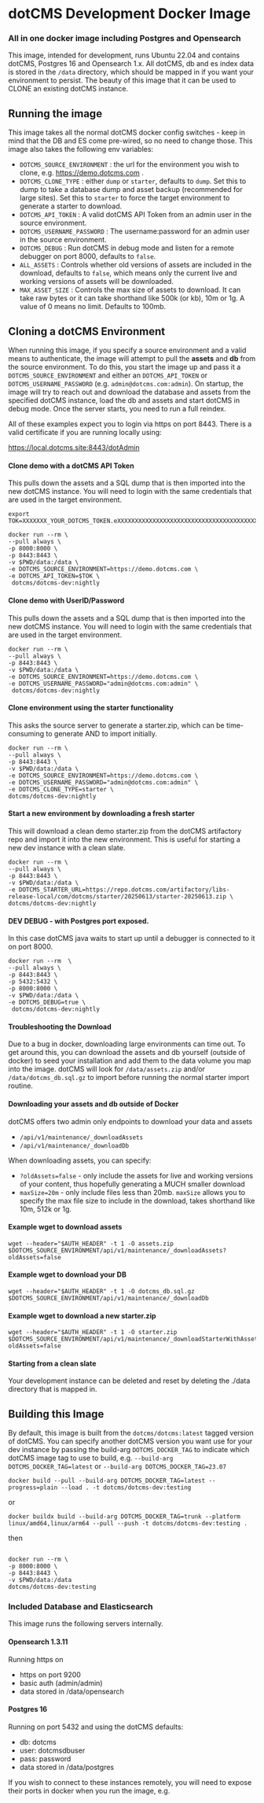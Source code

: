 # dotCMS Development Docker Image
### All in one docker image including Postgres and Opensearch
This image, intended for development, runs Ubuntu 22.04 and contains dotCMS, Postgres 16 and Opensearch 1.x. All dotCMS, db and es index data is stored in the `/data` directory, which should be mapped in if you want your environment to persist.  The beauty of this image that it can be used to CLONE an existing dotCMS instance.  


## Running the image
This image takes all the normal dotCMS docker config switches - keep in mind that the DB and ES come pre-wired, so no need to change those.  This image also takes the following env variables:

- `DOTCMS_SOURCE_ENVIRONMENT` : the url for the environment you wish to clone, e.g. https://demo.dotcms.com .
- `DOTCMS_CLONE_TYPE` : either `dump` or `starter`, defaults to `dump`.  Set this to dump to take a database dump and asset backup (recommended for large sites).  Set this to `starter` to force the target environment to generate a starter to download.
- `DOTCMS_API_TOKEN` : A valid dotCMS API Token from an admin user in the source environment.
- `DOTCMS_USERNAME_PASSWORD` :  The username:password for an admin user in the source environment.
- `DOTCMS_DEBUG` :  Run dotCMS in debug mode and listen for a remote debugger on port 8000, defaults to `false`.
- `ALL_ASSETS` : Controls whether old versions of assets are included in the download, defaults to `false`, which means only the current live and working versions of assets will be downloaded.
- `MAX_ASSET_SIZE` : Controls the max size of assets to download.  It can take raw bytes or it can take shorthand like 500k (or kb), 10m or 1g. A value of 0 means no limit.  Defaults to 100mb.


## Cloning a dotCMS Environment
When running this image, if you specify a source environment and a valid means to authenticate, the image will attempt to pull the **assets** and **db** from the source environment.  To do this, you start the image up and pass it a `DOTCMS_SOURCE_ENVIRONMENT` and either an `DOTCMS_API_TOKEN` or `DOTCMS_USERNAME_PASSWORD` (e.g. `admin@dotcms.com:admin`).  On startup, the image will try to reach out and download the database and assets from the specified dotCMS instance, load the db and assets and start dotCMS in debug mode. Once the server starts, you need to run a full reindex.



All of these examples expect you to login via https on port 8443.  There is a valid certificate if you are running locally using:

https://local.dotcms.site:8443/dotAdmin

#### Clone demo with a dotCMS API Token
This pulls down the assets and a SQL dump that is then imported into the new dotCMS instance.  You will need to login with the same credentials that are used in the target environment.
```
export TOK=XXXXXXX_YOUR_DOTCMS_TOKEN.eXXXXXXXXXXXXXXXXXXXXXXXXXXXXXXXXXXXXXXXXXXXXXXXXXXXXXXXXXXXXXXXXXX

docker run --rm \
--pull always \
-p 8000:8000 \
-p 8443:8443 \
-v $PWD/data:/data \
-e DOTCMS_SOURCE_ENVIRONMENT=https://demo.dotcms.com \
-e DOTCMS_API_TOKEN=$TOK \
 dotcms/dotcms-dev:nightly
```

#### Clone demo with UserID/Password
This pulls down the assets and a SQL dump that is then imported into the new dotCMS instance.  You will need to login with the same credentials that are used in the target environment.
```
docker run --rm \
--pull always \
-p 8443:8443 \
-v $PWD/data:/data \
-e DOTCMS_SOURCE_ENVIRONMENT=https://demo.dotcms.com \
-e DOTCMS_USERNAME_PASSWORD="admin@dotcms.com:admin" \
 dotcms/dotcms-dev:nightly
```


#### Clone environment using the starter functionality 
This asks the source server to generate a starter.zip, which can be time-consuming to generate AND to import initially.  
```
docker run --rm \
--pull always \
-p 8443:8443 \
-v $PWD/data:/data \
-e DOTCMS_SOURCE_ENVIRONMENT=https://demo.dotcms.com \
-e DOTCMS_USERNAME_PASSWORD="admin@dotcms.com:admin" \
-e DOTCMS_CLONE_TYPE=starter \
dotcms/dotcms-dev:nightly
```

#### Start a new environment by downloading a fresh starter
This will download a clean demo starter.zip from the dotCMS artifactory repo and import it into the new environment.  This is useful for starting a new dev instance with a clean slate.
```
docker run --rm \
--pull always \
-p 8443:8443 \
-v $PWD/data:/data \
-e DOTCMS_STARTER_URL=https://repo.dotcms.com/artifactory/libs-release-local/com/dotcms/starter/20250613/starter-20250613.zip \
dotcms/dotcms-dev:nightly

```

#### DEV DEBUG - with Postgres port exposed.  
In this case dotCMS java waits to start up until a debugger is connected to it on port 8000.
```
docker run --rm  \
--pull always \
-p 8443:8443 \
-p 5432:5432 \
-p 8000:8000 \
-v $PWD/data:/data \
-e DOTCMS_DEBUG=true \
 dotcms/dotcms-dev:nightly
```


#### Troubleshooting the Download
Due to a bug in docker, downloading large environments can time out. To get around this, you can download the assets and db yourself (outside of docker) to seed your installation and add them to the data volume you map into the image.  dotCMS will look for `/data/assets.zip` and/or `/data/dotcms_db.sql.gz` to import before running the normal starter import routine.

#### Downloading your assets and db outside of Docker
dotCMS offers two admin only endpoints to download your data and assets
- `/api/v1/maintenance/_downloadAssets`
- `/api/v1/maintenance/_downloadDb`

When downloading assets, you can specify:
 -  `?oldAssets=false` - only include the assets for live and working versions of your content, thus hopefully generating a MUCH smaller download
 - `maxSize=20m` - only include files less than 20mb.  `maxSize` allows you to specify the max file size to include in the download, takes shorthand like 10m, 512k or 1g.

#### Example wget to download assets
```
wget --header="$AUTH_HEADER" -t 1 -O assets.zip  $DOTCMS_SOURCE_ENVIRONMENT/api/v1/maintenance/_downloadAssets?oldAssets=false
```

#### Example wget to download your DB
```
wget --header="$AUTH_HEADER" -t 1 -O dotcms_db.sql.gz $DOTCMS_SOURCE_ENVIRONMENT/api/v1/maintenance/_downloadDb 

```

#### Example wget to download a new starter.zip
```
wget --header="$AUTH_HEADER" -t 1 -O starter.zip $DOTCMS_SOURCE_ENVIRONMENT/api/v1/maintenance/_downloadStarterWithAssets?oldAssets=false

```



#### Starting from a clean slate
Your development instance can be deleted and reset by deleting the ./data directory that is mapped in. 




## Building this Image
By default, this image is built from the `dotcms/dotcms:latest` tagged version of dotCMS.  You can specify another dotCMS version you want use for your dev instance by passing the build-arg `DOTCMS_DOCKER_TAG` to indicate which dotCMS image tag to use to build,  e.g.
`--build-arg DOTCMS_DOCKER_TAG=latest` or `--build-arg DOTCMS_DOCKER_TAG=23.07`

```
docker build --pull --build-arg DOTCMS_DOCKER_TAG=latest --progress=plain --load . -t dotcms/dotcms-dev:testing
```
or
```
docker buildx build --build-arg DOTCMS_DOCKER_TAG=trunk --platform linux/amd64,linux/arm64 --pull --push -t dotcms/dotcms-dev:testing .
```

then
```

docker run --rm \
-p 8000:8000 \
-p 8443:8443 \
-v $PWD/data:/data 
dotcms/dotcms-dev:testing
```


### Included Database and Elasticsearch

This image runs the following servers internally. 

#### Opensearch 1.3.11
Running https on 
- https on port 9200 
- basic auth (admin/admin)
- data stored in /data/opensearch 


#### Postgres 16
Running on port 5432 and using the dotCMS defaults:
- db: dotcms
- user: dotcmsdbuser
- pass: password
- data stored in /data/postgres

If you wish to connect to these instances remotely, you will need to expose their ports in docker when you run the image, e.g.
